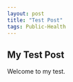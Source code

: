 ```yaml
---
layout: post
title: "Test Post"
tags: Public-Health
---
```


## My Test Post

Welcome to my test. 


